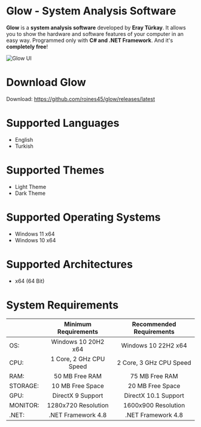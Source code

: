 # Glow - System Analysis Software

**Glow** is a **system analysis software** developed by **Eray Türkay**. It allows you to show the hardware and software features of your computer in an easy way. Programmed only with **C# and .NET Framework**. And it's **completely free**!

![Glow UI](https://roines45.github.io/assets/images/glow_images/glow_ui_tr.png)

# Download Glow

Download: https://github.com/roines45/glow/releases/latest

# Supported Languages

- English
- Turkish

# Supported Themes

- Light Theme
- Dark Theme

# Supported Operating Systems

- Windows 11 x64
- Windows 10 x64

# Supported Architectures

- x64 (64 Bit)

# System Requirements

|  | Minimum Requirements | Recommended Requirements |
|--|:--:|:--:|
| OS: | Windows 10 20H2 x64 | Windows 10 22H2 x64 |
| CPU: | 1 Core, 2 GHz CPU Speed | 2 Core, 3 GHz CPU Speed |
| RAM: | 50 MB Free RAM | 75 MB Free RAM |
| STORAGE: | 10 MB Free Space | 20 MB Free Space |
| GPU: | DirectX 9 Support | DirectX 10.1 Support |
| MONITOR: | 1280x720 Resolution | 1600x900 Resolution |
| .NET: | .NET Framework 4.8 | .NET Framework 4.8 |
